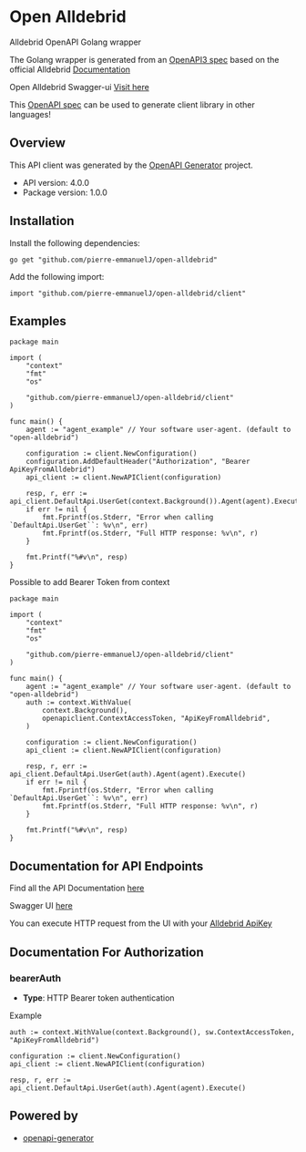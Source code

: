 # Open Alldebrid

Alldebrid OpenAPI Golang wrapper

The Golang wrapper is generated from an [OpenAPI3 spec](./alldebrid.yaml) based on the official Alldebrid [Documentation](https://docs.alldebrid.com/#general-informations)

Open Alldebrid Swagger-ui [Visit here](https://pierre-emmanuelj.github.io/open-alldebrid/)

This [OpenAPI spec](./alldebrid.yaml) can be used to generate client library in other languages!

## Overview

This API client was generated by the [OpenAPI Generator](https://openapi-generator.tech) project.

- API version: 4.0.0
- Package version: 1.0.0

## Installation

Install the following dependencies:

```shell
go get "github.com/pierre-emmanuelJ/open-alldebrid"
```

Add the following import:

```golang
import "github.com/pierre-emmanuelJ/open-alldebrid/client"
```

## Examples

```Golang
package main

import (
	"context"
	"fmt"
	"os"

	"github.com/pierre-emmanuelJ/open-alldebrid/client"
)

func main() {
	agent := "agent_example" // Your software user-agent. (default to "open-alldebrid")

	configuration := client.NewConfiguration()
	configuration.AddDefaultHeader("Authorization", "Bearer ApiKeyFromAlldebrid")
	api_client := client.NewAPIClient(configuration)

	resp, r, err := api_client.DefaultApi.UserGet(context.Background()).Agent(agent).Execute()
	if err != nil {
		fmt.Fprintf(os.Stderr, "Error when calling `DefaultApi.UserGet``: %v\n", err)
		fmt.Fprintf(os.Stderr, "Full HTTP response: %v\n", r)
	}

	fmt.Printf("%#v\n", resp)
}
```

Possible to add Bearer Token from context
```Golang
package main

import (
	"context"
	"fmt"
	"os"

	"github.com/pierre-emmanuelJ/open-alldebrid/client"
)

func main() {
	agent := "agent_example" // Your software user-agent. (default to "open-alldebrid")
	auth := context.WithValue(
		context.Background(),
		openapiclient.ContextAccessToken, "ApiKeyFromAlldebrid",
	)

	configuration := client.NewConfiguration()
	api_client := client.NewAPIClient(configuration)

	resp, r, err := api_client.DefaultApi.UserGet(auth).Agent(agent).Execute()
	if err != nil {
		fmt.Fprintf(os.Stderr, "Error when calling `DefaultApi.UserGet``: %v\n", err)
		fmt.Fprintf(os.Stderr, "Full HTTP response: %v\n", r)
	}

	fmt.Printf("%#v\n", resp)
}
```

## Documentation for API Endpoints

Find all the API Documentation [here](./docs/DefaultApi.md)

Swagger UI [here](https://pierre-emmanuelj.github.io/open-alldebrid/)

You can execute HTTP request from the UI with your [Alldebrid ApiKey](https://alldebrid.com/apikeys/)

## Documentation For Authorization

### bearerAuth

- **Type**: HTTP Bearer token authentication

Example

```golang
auth := context.WithValue(context.Background(), sw.ContextAccessToken, "ApiKeyFromAlldebrid")

configuration := client.NewConfiguration()
api_client := client.NewAPIClient(configuration)

resp, r, err := api_client.DefaultApi.UserGet(auth).Agent(agent).Execute()
```

## Powered by

* [openapi-generator](https://github.com/OpenAPITools/openapi-generator)
